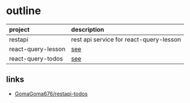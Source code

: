 # outline

| project | description |
| :----- | :----- |
| restapi | rest api service for react-query-lesson |
| react-query-lesson | [see](https://github.com/GomaGoma676/react-query-rtk-lesson) |
| react-query-todos | [see](https://github.com/GomaGoma676/react-query-rtk-todos)

## links

 + [GomaGoma676/restapi-todos](https://github.com/GomaGoma676/restapi-todos)
